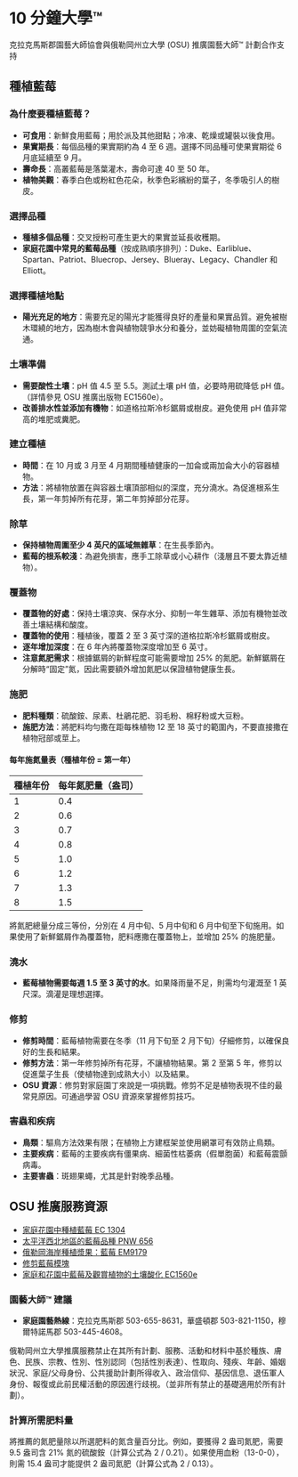 # 10 分鐘大學™

克拉克馬斯郡園藝大師協會與俄勒岡州立大學 (OSU) 推廣園藝大師™ 計劃合作支持  

## 種植藍莓

### 為什麼要種植藍莓？

- **可食用**：新鮮食用藍莓；用於派及其他甜點；冷凍、乾燥或罐裝以後食用。
- **果實期長**：每個品種的果實期約為 4 至 6 週。選擇不同品種可使果實期從 6 月底延續至 9 月。
- **壽命長**：高叢藍莓是落葉灌木，壽命可達 40 至 50 年。
- **植物美觀**：春季白色或粉紅色花朵，秋季色彩繽紛的葉子，冬季吸引人的樹皮。

### 選擇品種

- **種植多個品種**：交叉授粉可產生更大的果實並延長收穫期。
- **家庭花園中常見的藍莓品種**（按成熟順序排列）：Duke、Earliblue、Spartan、Patriot、Bluecrop、Jersey、Blueray、Legacy、Chandler 和 Elliott。

### 選擇種植地點

- **陽光充足的地方**：需要充足的陽光才能獲得良好的產量和果實品質。避免被樹木環繞的地方，因為樹木會與植物競爭水分和養分，並妨礙植物周圍的空氣流通。

### 土壤準備

- **需要酸性土壤**：pH 值 4.5 至 5.5。測試土壤 pH 值，必要時用硫降低 pH 值。（詳情參見 OSU 推廣出版物 EC1560e）。
- **改善排水性並添加有機物**：如道格拉斯冷杉鋸屑或樹皮。避免使用 pH 值非常高的堆肥或糞肥。

### 建立種植

- **時間**：在 10 月或 3 月至 4 月期間種植健康的一加侖或兩加侖大小的容器植物。
- **方法**：將植物放置在與容器土壤頂部相似的深度，充分澆水。為促進根系生長，第一年剪掉所有花芽，第二年剪掉部分花芽。

### 除草

- **保持植物周圍至少 4 英尺的區域無雜草**：在生長季節內。
- **藍莓的根系較淺**：為避免損害，應手工除草或小心耕作（淺層且不要太靠近植物）。

### 覆蓋物

- **覆蓋物的好處**：保持土壤涼爽、保存水分、抑制一年生雜草、添加有機物並改善土壤結構和酸度。
- **覆蓋物的使用**：種植後，覆蓋 2 至 3 英寸深的道格拉斯冷杉鋸屑或樹皮。
- **逐年增加深度**：在 6 年內將覆蓋物深度增加至 6 英寸。
- **注意氮肥需求**：根據鋸屑的新鮮程度可能需要增加 25% 的氮肥。新鮮鋸屑在分解時“固定”氮，因此需要額外增加氮肥以保證植物健康生長。

### 施肥

- **肥料種類**：硫酸銨、尿素、杜鵑花肥、羽毛粉、棉籽粉或大豆粉。
- **施肥方法**：將肥料均勻撒在距每株植物 12 至 18 英寸的範圍內，不要直接撒在植物冠部或莖上。

#### 每年施氮量表（種植年份 = 第一年）

| 種植年份 | 每年氮肥量（盎司） |
|----------|--------------------|
| 1        | 0.4               |
| 2        | 0.6               |
| 3        | 0.7               |
| 4        | 0.8               |
| 5        | 1.0               |
| 6        | 1.2               |
| 7        | 1.3               |
| 8        | 1.5               |

將氮肥總量分成三等份，分別在 4 月中旬、5 月中旬和 6 月中旬至下旬施用。如果使用了新鮮鋸屑作為覆蓋物，肥料應撒在覆蓋物上，並增加 25% 的施肥量。

### 澆水

- **藍莓植物需要每週 1.5 至 3 英寸的水**。如果降雨量不足，則需均勻灌溉至 1 英尺深。滴灌是理想選擇。

### 修剪

- **修剪時間**：藍莓植物需要在冬季（11 月下旬至 2 月下旬）仔細修剪，以確保良好的生長和結果。
- **修剪方法**：第一年修剪掉所有花芽，不讓植物結果。第 2 至第 5 年，修剪以促進葉子生長（使植物達到成熟大小）以及結果。
- **OSU 資源**：修剪對家庭園丁來說是一項挑戰。修剪不足是植物表現不佳的最常見原因。可通過學習 OSU 資源來掌握修剪技巧。

### 害蟲和疾病

- **鳥類**：驅鳥方法效果有限；在植物上方建框架並使用網罩可有效防止鳥類。
- **主要疾病**：藍莓的主要疾病有僵果病、細菌性枯萎病（假單胞菌）和藍莓震顫病毒。
- **主要害蟲**：斑翅果蠅，尤其是針對晚季品種。

## OSU 推廣服務資源

- [家庭花園中種植藍莓 EC 1304](https://catalog.extension.oregonstate.edu/)
- [太平洋西北地區的藍莓品種 PNW 656](https://catalog.extension.oregonstate.edu/)
- [俄勒岡海岸種植漿果：藍莓 EM9179](https://catalog.extension.oregonstate.edu/)
- [修剪藍莓模塊](https://workspace.oregonstate.edu/course/pruning-blueberries?hsLang=en)
- [家庭和花園中藍莓及觀賞植物的土壤酸化 EC1560e](https://catalog.extension.oregonstate.edu/)

### 園藝大師™ 建議

- **家庭園藝熱線**：克拉克馬斯郡 503-655-8631，華盛頓郡 503-821-1150，穆爾特諾馬郡 503-445-4608。

俄勒岡州立大學推廣服務禁止在其所有計劃、服務、活動和材料中基於種族、膚色、民族、宗教、性別、性別認同（包括性別表達）、性取向、殘疾、年齡、婚姻狀況、家庭/父母身份、公共援助計劃所得收入、政治信仰、基因信息、退伍軍人身份、報復或此前民權活動的原因進行歧視。（並非所有禁止的基礎適用於所有計劃）。

### 計算所需肥料量

將推薦的氮肥量除以所選肥料的氮含量百分比。例如，要獲得 2 盎司氮肥，需要 9.5 盎司含 21% 氮的硫酸銨（計算公式為 2 / 0.21）。如果使用血粉（13-0-0），則需 15.4 盎司才能提供 2 盎司氮肥（計算公式為 2 / 0.13）。